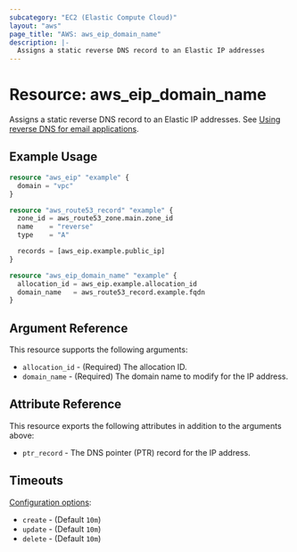```yaml
---
subcategory: "EC2 (Elastic Compute Cloud)"
layout: "aws"
page_title: "AWS: aws_eip_domain_name"
description: |-
  Assigns a static reverse DNS record to an Elastic IP addresses
---
```


# Resource: aws_eip_domain_name

Assigns a static reverse DNS record to an Elastic IP addresses. See [Using reverse DNS for email applications](https://docs.aws.amazon.com/AWSEC2/latest/UserGuide/elastic-ip-addresses-eip.html#Using_Elastic_Addressing_Reverse_DNS).

## Example Usage

```terraform
resource "aws_eip" "example" {
  domain = "vpc"
}

resource "aws_route53_record" "example" {
  zone_id = aws_route53_zone.main.zone_id
  name    = "reverse"
  type    = "A"

  records = [aws_eip.example.public_ip]
}

resource "aws_eip_domain_name" "example" {
  allocation_id = aws_eip.example.allocation_id
  domain_name   = aws_route53_record.example.fqdn
}
```

## Argument Reference

This resource supports the following arguments:

* `allocation_id` - (Required) The allocation ID.
* `domain_name` - (Required) The domain name to modify for the IP address.

## Attribute Reference

This resource exports the following attributes in addition to the arguments above:

* `ptr_record` - The DNS pointer (PTR) record for the IP address.

## Timeouts

[Configuration options](https://developer.hashicorp.com/terraform/language/resources/syntax#operation-timeouts):

- `create` - (Default `10m`)
- `update` - (Default `10m`)
- `delete` - (Default `10m`)
